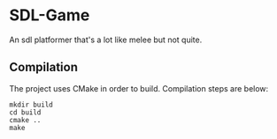 # SDL-Game

An sdl platformer that's a lot like melee but not quite.

## Compilation

The project uses CMake in order to build. Compilation steps are below:

```
mkdir build
cd build
cmake ..
make
```

